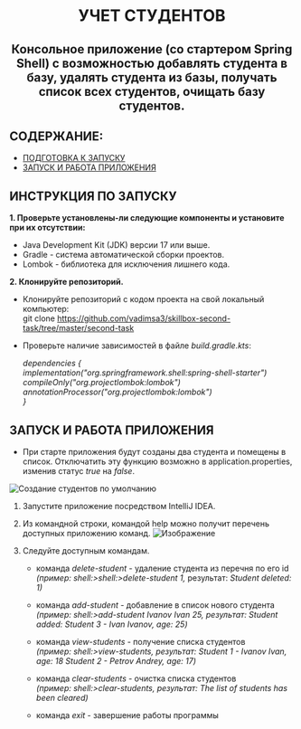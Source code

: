<h1 align="center">УЧЕТ СТУДЕНТОВ</h1>
<h2 align="center">Консольное приложение (со стартером Spring Shell) с возможностью добавлять студента в базу, удалять студента из базы, получать список всех студентов, очищать базу студентов.</h2>

## **СОДЕРЖАНИЕ:** ##
* [ПОДГОТОВКА К ЗАПУСКУ](#инструкция_по_запуску)
* [ЗАПУСК И РАБОТА ПРИЛОЖЕНИЯ](#запуск_и_работа)

<a name="инструкция_по_запуску"></a>
## **ИНСТРУКЦИЯ ПО ЗАПУСКУ** ##

**1. Проверьте установлены-ли следующие компоненты и установите при их отсутствии:**
* Java Development Kit (JDK) версии 17 или выше.
* Gradle - система автоматической сборки проектов.
* Lombok - библиотека для исключения лишнего кода.

**2. Клонируйте репозиторий.**  
* Клонируйте репозиторий с кодом проекта на свой локальный компьютер:  
git clone https://github.com/vadimsa3/skillbox-second-task/tree/master/second-task

* Проверьте наличие зависимостей в файле _build.gradle.kts_:

    _dependencies {  
    implementation("org.springframework.shell:spring-shell-starter")  
    compileOnly("org.projectlombok:lombok")  
    annotationProcessor("org.projectlombok:lombok")  
    }_ 

<a name="запуск_и_работа"></a>
## **ЗАПУСК И РАБОТА ПРИЛОЖЕНИЯ** ##

* При старте приложения будут созданы два студента и помещены в список.
  Отключатить эту функцию возможно в application.properties, изменив статус _true_ на _false_.
<image src="https://github.com/vadimsa3/skillbox-second-task/tree/master/second-task/src/main/resources/raw/start-create.jpg" alt="Создание студентов по умолчанию">
    
1. Запустите приложение посредством IntelliJ IDEA.
2. Из командной строки, командой help можно получит перечень доступных приложению команд.
   ![Изображение](https://github.com/vadimsa3/skillbox-second-task/tree/master/second-task/src/main/resources/raw/list-commands.jpg "Доступные команды")

3. Следуйте доступным командам.

   * команда _delete-student_ - удаление студента из перечня по его id  
   _(пример: shell:>shell:>delete-student 1,_
   результат: _Student deleted: 1)_

   * команда _add-student_ - добавление в список нового студента  
     _(пример: shell:>add-student Ivanov Ivan 25,
   результат: _Student added: Student 3 - Ivan Ivanov, age: 25)__

   * команда _view-students_ - получение списка студентов  
     _(пример: shell:>view-students,_
     _результат:_ _Student 1 - Ivanov Ivan, age: 18 Student 2 - Petrov Andrey, age: 17)_

   * команда _clear-students_ - очистка списка студентов  
       _(пример: shell:>clear-students,_
       _результат:_ _The list of students has been cleared)_

   * команда _exit_ - завершение работы программы  
